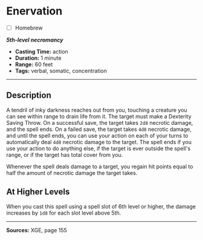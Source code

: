 # Enervation
- [ ] Homebrew

***5th-level necromancy***
- **Casting Time:** action
- **Duration:** 1 minute
- **Range:** 60 feet
- **Tags:** verbal, somatic, concentration

---

## Description
A tendril of inky darkness reaches out from you, touching a creature you can see within range to drain life from it.
The target must make a Dexterity Saving Throw.
On a successful save, the target takes `2d8` necrotic damage, and the spell ends.
On a failed save, the target takes `4d8` necrotic damage, and until the spell ends, you can use your action on each of your turns to automatically deal `4d8` necrotic damage to the target.
The spell ends if you use your action to do anything else, if the target is ever outside the spell's range, or if the target has total cover from you.

Whenever the spell deals damage to a target, you regain hit points equal to half the amount of necrotic damage the target takes.

## At Higher Levels
When you cast this spell using a spell slot of 6th level or higher, the damage increases by `1d8` for each slot level above 5th.

---

**Sources:** XGE, page 155
